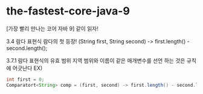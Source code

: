 # the-fastest-core-java-9
[가장 빨리 만나는 코어 자바 9] 같이 읽자!

3.4 람다 표현식
람다의 첫 등장!  (String first, String second) -> first.length() - second.length();

3.7.1 람다 표현식의 유효 범위
지역 범위와 이름이 같은 매개변수를 선언 하는 것은 규칙에 어긋난다
EX)
``` java
int first = 0;
Comparatort<String> comp = (first, second) -> first.length() - second.length();
```
